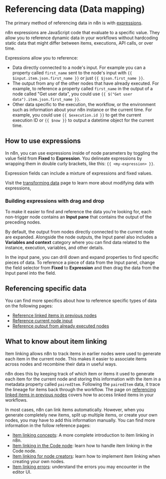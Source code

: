<!-- vale off -->
# Referencing data (Data mapping)

The primary method of referencing data in n8n is with [expressions](/glossary.md#expression-n8n).

n8n expressions are JavaScript code that evaluate to a specific value. They allow you to reference dynamic data in your workflows without hardcoding static data that might differ between items, executions, API calls, or over time.

Expressions allow you to reference:

* Data directly connected to a node's input. For example you can a property called `first_name` sent to the node's input with `{{ $input.item.json.first_name }}` or just `{{ $json.first_name }}`.
* The output from any of the other nodes that have already executed. For example, to reference a property called `first_name` in the output of a node called "Get user data", you could use `{{ $("Get user data").item.json.first_name }}`.
* Other data specific to the execution, the workflow, or the environment such as information about your n8n instance or the current time. For example, you could use `{{ $execution.id }}` to get the current execution ID or `{{ $now }}` to output a datetime object for the current time.

## How to use expressions

In n8n, you can use expressions inside of node parameters by toggling the value field from **Fixed** to **Expression**. You delineate expressions by wrapping them in double curly brackets, like this: `{{ <my-expression> }}`.

Expression fields can include a mixture of expressions and fixed values.

Visit the [transforming data](/new-data/transforming-data.md#expressions) page to learn more about modifying data with expressions, 

### Building expressions with drag and drop

To make it easier to find and reference the data you're looking for, each non-trigger node contains an **Input pane** that contains the output of the preceding nodes.

By default, the output from nodes directly connected to the current node are expanded. Alongside the node outputs, the Input panel also includes a **Variables and context** category where you can find data related to the instance, execution, variables, and other details.

In the input pane, you can drill down and expand properties to find specific pieces of data. To reference a piece of data from the Input panel, change the field selector from **Fixed** to **Expression** and then drag the data from the Input panel into the field.

## Referencing specific data

You can find more specifics about how to reference specific types of data on the following pages:

* [Reference linked items in previous nodes](/new-data/referencing-data/itemmatching.md)
* [Reference current node input](/new-data/referencing-data/current-node-input.md)
* [Reference output from already executed nodes](/new-data/referencing-data/output-other-nodes.md)

## What to know about item linking

Item linking allows n8n to track items in earlier nodes were used to generate each item in the current node. This makes it easier to associate items across nodes and recombine their data in useful ways.

n8n does this by keeping track of which item or items it used to generate each item for the current node and storing this information with the item in a metadata property called `pairedItem`. Following the `pairedItem` data, it trace the lineage for items back through the workflow. The page on [referencing linked items in previous nodes](/new-data/referencing-data/itemmatching.md) covers how to access linked items in your workflows.

In most cases, n8n can link items automatically. However, when you generate completely new items, split up multiple items, or create your own nodes, you may have to add this information manually. You can find more information in the follow reference pages:

* [Item linking concepts](/new-data/item-linking/concepts.md): A more complete introduction to item linking in n8n.
* [Item linking in the Code node](/integrations/builtin/core-nodes/n8n-nodes-base.code/item-linking-code-node.md): learn how to handle item linking in the Code node.
* [Item linking for node creators](/data/data-mapping/data-item-linking/item-linking-node-building.md): learn how to implement item linking when creating your own nodes.
* [Item linking errors](/new-data/item-linking/item-linking-errors.md): understand the errors you may encounter in the editor UI.


<!--







## Referencing specific data with expressions

This section contains some of the most common and useful expressions for referencing node data in your workflows. For a more complete reference, consult the reference pages for [current node input](/new-data/referencing-data/current-node-input.md) and [output of other nodes](/new-data/referencing-data/output-other-nodes.md).

### Reference items from the previous node

The most common pattern is to reference items from the previous node. You can access all of the previous node's items with the `$input` object. It contains the following properties and accessor methods:

* `$input.item`: The item in the input that matches item currently being processed.
* `$input.item.json`: The properties of the item in the input that matches item currently being processed.
* `$input.first()`: The first item out of the list of input items. Note that this accesses the same input item (the first) each time as the node iterates through its items. So if the current node is processing 5 items, this will access the same input item (the first) 5 times.
* `$input.last()`: The last item out of the list of input items. The same note mentioned above applies here as well.
* `$input.all()`: Returns the array of the node's input items. You drill down to access individual input items by index (0 for the first item, 1 for the second, etc.).
* `$input.params`: Access the parameters of the previous node. You can use this to find information about the operation performed, limits imposed, and more.

Because of its frequent use, the `$json` object is also available as an alias for `$input.item.json`.

### Reference items from earlier nodes

To access items from nodes earlier in the execution chain, use the `$("<name_of_node>")` syntax. You can use this to access the items from any nodes that have been executed before the current node.

The `$("<name_of_node>")` syntax works exactly the same as the `$input` object, so you can access the same child objects (like `.item.json`) and call the same methods (like `.all()`, `.first()`, and `last()`).

You can use `$("<name_of_node>").isExecuted` to see if an earlier node was run during the current execution. This is often useful when using branching workflows.

## Reference data when the link between items is broken

n8n builds a graph of which input items were used produced each item as it executes your workflow. It follows this chain back to previous nodes to establish the item's ancestors for each node.

If item linking data is missing or ambiguous for any node, however, you may need to add the explicit links between items. This most often occurs when data transformations add new items or split existing items in a way that's difficult to trace automatically.

To learn more about how wor, check out the material in item linking section:

* [Item linking concepts](/new-data/item-linking/concepts.md)
* [Linking items in the Code node](/new-data/item-linking/item-linkng-code-node.md)
* [Item linking errors](/new-data/item-linking/item-linking-errors.md)

To reference the

* [How to reference previous node items with `.item` and `.itemMatching()`](/new-data/referencing-data/itemmatching.md)

-->
